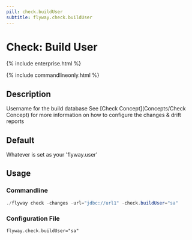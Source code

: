 ```yaml
---
pill: check.buildUser
subtitle: flyway.check.buildUser
---
```

# Check: Build User

{% include enterprise.html %}

{% include commandlineonly.html %}

## Description
Username for the build database
See [Check Concept](Concepts/Check Concept) for more information on how to configure the changes & drift reports

## Default

Whatever is set as your 'flyway.user'

## Usage

### Commandline
```powershell
./flyway check -changes -url="jdbc://url1" -check.buildUser="sa"
```

### Configuration File
```properties
flyway.check.buildUser="sa"
```
